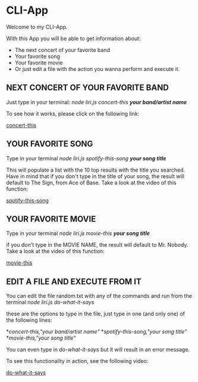 # CLI-App

Welcome to my CLI-App.

With this App you will be able to get information about:
* The next concert of your favorite band
* Your favorite song
* Your favorite movie
* Or just edit a file with the action you wanna perform and execute it.

## NEXT CONCERT OF YOUR FAVORITE BAND
Just type in your terminal:
_node liri.js concert-this **your band/artist name**_

To see how it works, please click on the following link:

[concert-this](https://drive.google.com/file/d/1nE7pux-KG90qMWVTe--fFBFhHuGO9i_K/view?usp=sharing)

## YOUR FAVORITE SONG
Type in your terminal
_node liri.js spotify-this-song **your song title**_

This will populate a list with the 10 top results with the title you searched. Have in mind that if you don't type in the title of your song, the result will default to The Sign, from Ace of Base. Take a look at the video of this function:

[spotify-this-song](https://drive.google.com/file/d/1zgpboaaPx24Frdfsl678JRJnUPohh8BY/view?usp=sharing)

## YOUR FAVORITE MOVIE
Type in your terminal
_node liri.js movie-this **your song title**_

if you don't type in the MOVIE NAME, the result will default to Mr. Nobody. Take a look at the video of this function:

[movie-this](https://drive.google.com/file/d/1-jySYsWr4MNhmC-h4_GNfXBID7Repct7/view?usp=sharing)

## EDIT A FILE AND EXECUTE FROM IT
You can edit the file random.txt with any of the commands and run from the terminal
_node liri.js do-what-it-says_

these are the options to type in the file, just type in one (and only one) of the following lines:

*_concert-this,"your band/artist name"_
*_spotify-this-song,"your song title"_
*_movie-this,"your song title"_

You can even type in _do-what-it-says_ but it will result in an error message.

To see this functionality in action, see the following video:

[do-what-it-says](https://drive.google.com/file/d/1fEqJJ8647ytjVGKtsTj8V2fmaUgBpnjW/view?usp=sharing)


